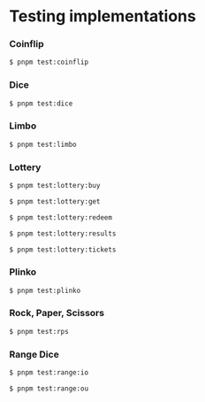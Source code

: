 # Testing implementations

### Coinflip

```sh
$ pnpm test:coinflip
```

### Dice

```sh
$ pnpm test:dice
```

### Limbo

```sh
$ pnpm test:limbo
```

### Lottery

```sh
$ pnpm test:lottery:buy
```

```sh
$ pnpm test:lottery:get
```

```sh
$ pnpm test:lottery:redeem
```

```sh
$ pnpm test:lottery:results
```

```sh
$ pnpm test:lottery:tickets
```

### Plinko

```sh
$ pnpm test:plinko
```

### Rock, Paper, Scissors

```sh
$ pnpm test:rps
```

### Range Dice

```sh
$ pnpm test:range:io
```

```sh
$ pnpm test:range:ou
```
